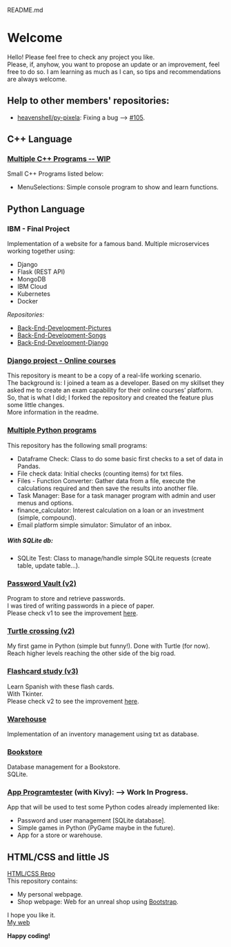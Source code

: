 README.md
# Welcome 
Hello! Please feel free to check any project you like.    
Please, if, anyhow, you want to propose an update or an improvement, feel free to do so. I am learning as much as I can, so tips and recommendations are always welcome.  
## Help to other members' repositories:
- [heavenshell/py-pixela](https://github.com/heavenshell/py-pixela): Fixing a bug --> [#105](https://github.com/heavenshell/py-pixela/pull/105).  

## C++ Language
### [Multiple C++ Programs -- WIP](https://github.com/JuanCarcedo/cplusplusprojects)  
Small C++ Programs listed below:  
- MenuSelections: Simple console program to show and learn functions.  

## Python Language
### IBM - Final Project
Implementation of a website for a famous band. Multiple microservices working together using:
- Django
- Flask (REST API)
- MongoDB
- IBM Cloud
- Kubernetes
- Docker  
  
_Repositories:_
- [Back-End-Development-Pictures](https://github.com/JuanCarcedo/Back-End-Development-Pictures)
- [Back-End-Development-Songs](https://github.com/JuanCarcedo/Back-End-Development-Songs)
- [Back-End-Development-Django](https://github.com/JuanCarcedo/Back-end-Development-Capstone)

### [Django project - Online courses](https://github.com/JuanCarcedo/final-cloud-app-with-database)
This repository is meant to be a copy of a real-life working scenario.  
The background is: I joined a team as a developer. Based on my skillset they asked me to create an exam capability for their online courses’ platform.  
So, that is what I did; I forked the repository and created the feature plus some little changes.  
More information in the readme.

### [Multiple Python programs](https://github.com/JuanCarcedo/jca-python-projects)  
This repository has the following small programs:
- Dataframe Check: Class to do some basic first checks to a set of data in Pandas.
- File check data: Initial checks (counting items) for txt files.
- Files - Function Converter: Gather data from a file, execute the calculations required and then save the results into another file.
- Task Manager: Base for a task manager program with admin and user menus and options.
- finance_calculator: Interest calculation on a loan or an investment (simple, compound).
- Email platform simple simulator: Simulator of an inbox.

##### With SQLite db:
- SQLite Test: Class to manage/handle simple SQLite requests (create table, update table...).

### [Password Vault (v2)](https://github.com/JuanCarcedo/Password-Vault)  
Program to store and retrieve passwords.  
I was tired of writing passwords in a piece of paper.  
Please check v1 to see the improvement [here](https://github.com/JuanCarcedo/Password-Vault/tree/main/Archive_Legacy%20versions).

### [Turtle crossing (v2)](https://github.com/JuanCarcedo/Turtle-Crossing)  
My first game in Python (simple but funny!). Done with Turtle (for now).  
Reach higher levels reaching the other side of the big road.

### [Flashcard study (v3)](https://github.com/JuanCarcedo/Flash-Cards)  
Learn Spanish with these flash cards.  
With Tkinter.  
Please check v2 to see the improvement [here](https://github.com/JuanCarcedo/Flash-Cards/tree/main/Archive_Legacy_versions).

### [Warehouse](https://github.com/JuanCarcedo/Warehouse)
Implementation of an inventory management using txt as database.

### [Bookstore](https://github.com/JuanCarcedo/Bookstore)  
Database management for a Bookstore.  
SQLite.
 
### [App Programtester](https://github.com/JuanCarcedo/PythonTester_App) (with Kivy): --> Work In Progress.  
App that will be used to test some Python codes already implemented like:
- Password and user management [SQLite database].  
- Simple games in Python (PyGame maybe in the future).
- App for a store or warehouse.  

## HTML/CSS and little JS
[HTML/CSS Repo](https://github.com/JuanCarcedo/JuanCarcedo.github.io#juancarcedogithubio)  
This repository contains:  
- My personal webpage.
- Shop webpage: Web for an unreal shop using [Bootstrap](https://getbootstrap.com/).

I hope you like it.  
[My web](https://juancarcedo.github.io/)

**Happy coding!**
